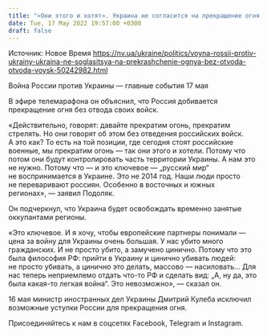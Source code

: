 ```yaml
---
title: "«Они этого и хотят». Украина не согласится на прекращение огня без отвода российских войск — Подоляк"
date: Tue, 17 May 2022 19:57:00 +0300
draft: false
---
```

Источник: Новое Время https://nv.ua/ukraine/politics/voyna-rossii-protiv-ukrainy-ukraina-ne-soglasitsya-na-prekrashchenie-ognya-bez-otvoda-otvoda-voysk-50242982.html


Война России против Украины — главные события 17 мая

 В эфире телемарафона он объяснил, что Россия добивается прекращение огня без отвода своих войск.

«Действительно, говорят: давайте прекратим огонь, прекратим стрелять. Но они говорят об этом без отведения российских войск. А это как? То есть на той позиции, где сегодня стоят российские военные, мы прекратим огонь — так они этого и хотели. Потому что потом они будут контролировать часть территории Украины. А нам это не нужно. Потому что — и это ключевое — „русский мир“ не воспринимается в Украине. Это не 2014 год. Наши люди просто не переваривают россиян. Особенно в восточных и южных регионах», — заявил Подоляк.

Он подчеркнул, что Украина будет освобождать временно занятые оккупантами регионы.

«Это ключевое. И я хочу, чтобы европейские партнеры понимали — цена за войну для Украины очень большая. У нас убито много гражданских. И не просто убито, а замучено цинично. Потому что это была философия РФ: прийти в Украину и цинично убивать людей: не просто убивать, а цинично это делать, массово — насиловать… Для нас теперь неприемлемо отдать что-то РФ и сделать вид: „А, ну да, это была какая-то легкая война“. Это невозможно», — сказал он.

16 мая министр иностранных дел Украины Дмитрий Кулеба исключил возможные уступки России для прекращения огня.

Присоединяйтесь к нам в соцсетях Facebook, Telegram и Instagram.
